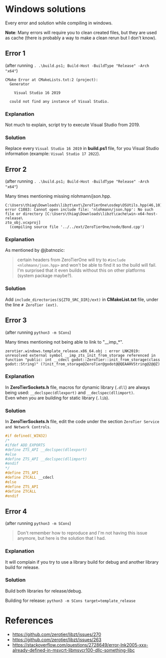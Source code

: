 # Windows solutions
Every error and solution while compiling in windows.  

**Note**: Many errors will require you to clean created files, but they are used as cache (there is probably a way to make a clean rerun but I don't know).  

## Error 1
(after running `. .\build.ps1; Build-Host -BuildType "Release" -Arch "x64"`)  

```
CMake Error at CMakeLists.txt:2 (project):
  Generator

    Visual Studio 16 2019

  could not find any instance of Visual Studio.
```

### Explanation
Not much to explain, script try to execute Visual Studio from 2019.  

### Solution
Replace every `Visual Studio 16 2019` in **build.ps1** file, for you Visual Studio information (example: `Visual Studio 17 2022`).

## Error 2
(after running `. .\build.ps1; Build-Host -BuildType "Release" -Arch "x64"`)  

Many times mentioning missing nlohmann/json.hpp.  
```
C:\Users\thiag\Downloads\libzt\ext\ZeroTierOne\osdep\OSUtils.hpp(46,10): error C1083: Cannot open include file: 'nlohmann/json.hpp': No such file or directory [C:\Users\thiag\Downloads\libzt\cache\win-x64-host-release\
zto_obj.vcxproj]
  (compiling source file '../../ext/ZeroTierOne/node/Bond.cpp')
```

### Explanation
As mentioned by @jbatnozic:  
> certain headers from ZeroTierOne will try to `#include <nlohmann/json.hpp>` and won't be able to find it so the build will fail. I'm surprised that it even builds without this on other platforms (system package maybe?).

### Solution
Add `include_directories(${ZTO_SRC_DIR}/ext)` in **CMakeList.txt** file, under the line `# ZeroTier (ext)`.  

## Error 3
(after running `python3 -m SCons`)  

Many times mentioning not being able to link to "\_\_imp\_\*".  
```
zerotier.windows.template_release.x86_64.obj : error LNK2019: unresolved external symbol __imp_zts_init_from_storage referenced in function "public: int __cdecl godot::ZeroTier::init_from_storage(class godot::String)" (?init_from_storage@ZeroTier@godot@@QEAAHVString@2@@Z)
```

### Explanation
In **ZeroTierSockets.h** file, macros for dynamic library (`.dll`) are always being used: `__declspec(dllexport)` and `__declspec(dllimport)`.  
Even when you are building for static library (`.lib`).  

### Solution
In **ZeroTierSockets.h** file, edit the code under the section `ZeroTier Service and Network Controls`.  

```cpp
#if defined(_WIN32)
/*
#ifdef ADD_EXPORTS
#define ZTS_API __declspec(dllexport)
#else
#define ZTS_API __declspec(dllimport)
#endif
*/
#define ZTS_API
#define ZTCALL __cdecl
#else
#define ZTS_API
#define ZTCALL
#endif
```

## Error 4
(after running `python3 -m SCons`)  

> Don't remember how to reproduce and I'm not having this issue anymore, but here is the solution that I had.  

### Explanation
It will complain if you try to use a library build for debug and another library build for release.  

### Solution
Build both libraries for release/debug.  

Building for release: `python3 -m SCons target=template_release`  

# References
- https://github.com/zerotier/libzt/issues/270
- https://github.com/zerotier/libzt/issues/263
- https://stackoverflow.com/questions/2728649/error-lnk2005-xxx-already-defined-in-msvcrt-libmsvcr100-dllc-something-libc
